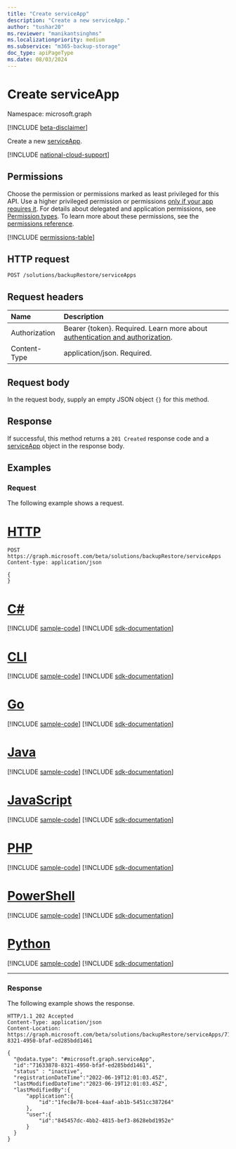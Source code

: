 ```yaml
---
title: "Create serviceApp"
description: "Create a new serviceApp."
author: "tushar20"
ms.reviewer: "manikantsinghms"
ms.localizationpriority: medium
ms.subservice: "m365-backup-storage"
doc_type: apiPageType
ms.date: 08/03/2024
---
```


# Create serviceApp

Namespace: microsoft.graph

[!INCLUDE [beta-disclaimer](../../includes/beta-disclaimer.md)]

Create a new [serviceApp](../resources/serviceapp.md).

[!INCLUDE [national-cloud-support](../../includes/global-only.md)]

## Permissions

Choose the permission or permissions marked as least privileged for this API. Use a higher privileged permission or permissions [only if your app requires it](/graph/permissions-overview#best-practices-for-using-microsoft-graph-permissions). For details about delegated and application permissions, see [Permission types](/graph/permissions-overview#permission-types). To learn more about these permissions, see the [permissions reference](/graph/permissions-reference).

<!-- { "blockType": "permissions", "name": "backuprestoreroot_post_serviceapps" } -->
[!INCLUDE [permissions-table](../includes/permissions/backuprestoreroot-post-serviceapps-permissions.md)]

## HTTP request

<!-- {
  "blockType": "ignored"
}
-->
``` http
POST /solutions/backupRestore/serviceApps
```

## Request headers

|Name|Description|
|:---|:---|
|Authorization|Bearer {token}. Required. Learn more about [authentication and authorization](/graph/auth/auth-concepts).|
|Content-Type|application/json. Required.|

## Request body

In the request body, supply an empty JSON object `{}` for this method.

## Response

If successful, this method returns a `201 Created` response code and a [serviceApp](../resources/serviceapp.md) object in the response body.

## Examples

### Request

The following example shows a request.

# [HTTP](#tab/http)
<!-- {
  "blockType": "request",
  "name": "create_serviceapp"
}
-->
``` http
POST https://graph.microsoft.com/beta/solutions/backupRestore/serviceApps
Content-type: application/json

{
}
```

# [C#](#tab/csharp)
[!INCLUDE [sample-code](../includes/snippets/csharp/create-serviceapp-csharp-snippets.md)]
[!INCLUDE [sdk-documentation](../includes/snippets/snippets-sdk-documentation-link.md)]

# [CLI](#tab/cli)
[!INCLUDE [sample-code](../includes/snippets/cli/create-serviceapp-cli-snippets.md)]
[!INCLUDE [sdk-documentation](../includes/snippets/snippets-sdk-documentation-link.md)]

# [Go](#tab/go)
[!INCLUDE [sample-code](../includes/snippets/go/create-serviceapp-go-snippets.md)]
[!INCLUDE [sdk-documentation](../includes/snippets/snippets-sdk-documentation-link.md)]

# [Java](#tab/java)
[!INCLUDE [sample-code](../includes/snippets/java/create-serviceapp-java-snippets.md)]
[!INCLUDE [sdk-documentation](../includes/snippets/snippets-sdk-documentation-link.md)]

# [JavaScript](#tab/javascript)
[!INCLUDE [sample-code](../includes/snippets/javascript/create-serviceapp-javascript-snippets.md)]
[!INCLUDE [sdk-documentation](../includes/snippets/snippets-sdk-documentation-link.md)]

# [PHP](#tab/php)
[!INCLUDE [sample-code](../includes/snippets/php/create-serviceapp-php-snippets.md)]
[!INCLUDE [sdk-documentation](../includes/snippets/snippets-sdk-documentation-link.md)]

# [PowerShell](#tab/powershell)
[!INCLUDE [sample-code](../includes/snippets/powershell/create-serviceapp-powershell-snippets.md)]
[!INCLUDE [sdk-documentation](../includes/snippets/snippets-sdk-documentation-link.md)]

# [Python](#tab/python)
[!INCLUDE [sample-code](../includes/snippets/python/create-serviceapp-python-snippets.md)]
[!INCLUDE [sdk-documentation](../includes/snippets/snippets-sdk-documentation-link.md)]

---

### Response

The following example shows the response.

<!-- {
  "blockType": "response",
  "truncated": true,
  "@odata.type": "microsoft.graph.serviceApp"
}
-->
``` http
HTTP/1.1 202 Accepted
Content-Type: application/json
Content-Location: https://graph.microsoft.com/beta/solutions/backupRestore/serviceApps/71633878-8321-4950-bfaf-ed285bdd1461

{
  "@odata.type": "#microsoft.graph.serviceApp",
  "id":"71633878-8321-4950-bfaf-ed285bdd1461",
  "status" : "inactive",
  "registrationDateTime":"2022-06-19T12:01:03.45Z",
  "lastModifiedDateTime":"2023-06-19T12:01:03.45Z",
  "lastModifiedBy":{
      "application":{
          "id":"1fec8e78-bce4-4aaf-ab1b-5451cc387264"
      },
      "user":{
          "id":"845457dc-4bb2-4815-bef3-8628ebd1952e"
      }
  }
}
```
